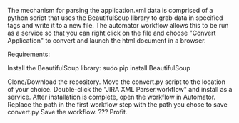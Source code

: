 The mechanism for parsing the application.xml data is comprised of a python script that uses the BeautifulSoup library to grab data in specified tags and write it to a new file.  The automator workflow allows this to be run as a service so that you can right click on the file and choose "Convert Application" to convert and launch the html document in a browser.

Requirements:

Install the BeautifulSoup library:
sudo pip install BeautifulSoup

Clone/Download the repository.
Move the convert.py script to the location of your choice.
Double-click the "JIRA XML Parser.workflow" and install as a service.
After installation is complete, open the workflow in Automator. 
Replace the path in the first workflow step with the path you chose to save convert.py
Save the workflow.
???
Profit.



